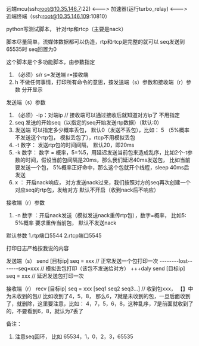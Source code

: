远端mcu(ssh:root@10.35.146.7:22) <---> 加速器(运行turbo_relay) <---> 近端终端（ssh:root@10.35.146.109:10810）

python写测试脚本， 针对rtp和rtcp（主要是nack）

脚本尽量简单，流媒体数据都可以伪造，rtp和rtcp是完整的就可以
seq发送到65535时 seq回置为0

这个脚本是个多功能脚本，由参数指定
1. （必须）s/r   s=发送端  r=接收端
2.  h 不做任何事情，打印所有命令的意思，按发送端（s）参数和接收端（r）参数 分开显示


发送端（s）参数
1. （必须）-ip：对端ip   // 接收端可以通过接收后就知道对方ip了  不用指定
2. seq 发送的开始seq（以指定的seq开始发送rtp数据）（默认:0）
3. 发送端 可以指定多少概率丢包， 默认0（发送不丢包），比如： 5 （5%概率不发送这个rtp包， 模拟丢包了），rtcp不用模拟丢包
4. -t 数字： 发送rtp包的时间间隔， 默认20，即20ms
5. -k 数字： 数字 = 概率，5=%5，用延迟发送当前包来造成乱序，比如2个-t参数的时间，假设当前包间隔是20ms，那么我们延迟40ms发送包，  比如当前要发送一个包， 5%概率正好命中，那么这个包就开个线程，sleep 40ms后发送
6. x ： 开启nack响应， 对方发送nack过来，我们按照对方的seq再次创建一个对应seq的rtp包，发给对方  默认不开启（收到nack后不响应）


接收端（r）参数
1. -n 数字 ：开启nack发送（模拟发送nack重传rtp包），数字=概率， 比如5: 5%概率 要求重传当前包， 默认不发送nack



默认参数
1.rtp端口5544
2.rtcp端口5545

打印日志严格按我说的内容

发送端（s）
send [目标ip]  seq = xxx    // 正常发送一个包打印一次
--------lost-------seq=xxx  // 模拟丢包打印（该包不发送给对方）
+++daly send [目标ip]  seq = xxx    // 延迟发送包打印一次

接收端（r）
recv [目标ip]  seq = xxx [seq1 seq2 seq3...] // 收到包xxx， 【】中为未收到的包// 比如收到了4，5，8， 那么6，7就是未收到的包，一旦后面收到了，就删除，这里要注意，比如： 4，7，5，6，8，这种乱序，7是前面就收到了的，不要看到6，8，就认为7丢了



备注：
1. 注意seq回环， 比如 65534，1，0，2，3，65535

